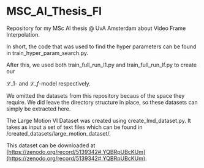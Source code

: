 # MSC_AI_Thesis_FI

Repository for my MSc AI thesis @ UvA Amsterdam about Video Frame Interpolation.


In short, the code that was used to find the hyper parameters can be found in  train_hyper_param_search.py.

After this, we used both train_full_run_l1.py and train_full_run_lf.py to create our 

$\mathcal{L}\_1$- and $\mathcal{L}\_f$-model respectively.



We omitted the datasets from this repository becaus of the space they require. We did leave the directory structure in place, so these datasets can simply be extracted here.

The Large Motion VI Dataset was created using create_lmd_dataset.py. It takes as input a set of text files which can be found in /created_datasets/large_motion_dataset/.

This dataset can be downloaded at [https://zenodo.org/record/5139342#.YQBRpUBcKUm](https://zenodo.org/record/5139342#.YQBRpUBcKUm).
